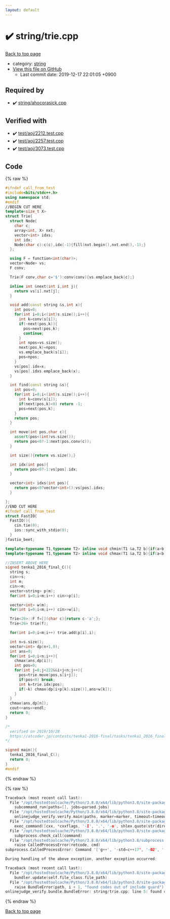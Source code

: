```yaml
---
layout: default
---
```


<!-- mathjax config similar to math.stackexchange -->
<script type="text/javascript" async
  src="https://cdnjs.cloudflare.com/ajax/libs/mathjax/2.7.5/MathJax.js?config=TeX-MML-AM_CHTML">
</script>
<script type="text/x-mathjax-config">
  MathJax.Hub.Config({
    TeX: { equationNumbers: { autoNumber: "AMS" }},
    tex2jax: {
      inlineMath: [ ['$','$'] ],
      processEscapes: true
    },
    "HTML-CSS": { matchFontHeight: false },
    displayAlign: "left",
    displayIndent: "2em"
  });
</script>

<script type="text/javascript" src="https://cdnjs.cloudflare.com/ajax/libs/jquery/3.4.1/jquery.min.js"></script>
<script src="https://cdn.jsdelivr.net/npm/jquery-balloon-js@1.1.2/jquery.balloon.min.js" integrity="sha256-ZEYs9VrgAeNuPvs15E39OsyOJaIkXEEt10fzxJ20+2I=" crossorigin="anonymous"></script>
<script type="text/javascript" src="../../assets/js/copy-button.js"></script>
<link rel="stylesheet" href="../../assets/css/copy-button.css" />


# :heavy_check_mark: string/trie.cpp

<a href="../../index.html">Back to top page</a>

* category: <a href="../../index.html#b45cffe084dd3d20d928bee85e7b0f21">string</a>
* <a href="{{ site.github.repository_url }}/blob/master/string/trie.cpp">View this file on GitHub</a>
    - Last commit date: 2019-12-17 22:01:05 +0900




## Required by

* :heavy_check_mark: <a href="ahocorasick.cpp.html">string/ahocorasick.cpp</a>


## Verified with

* :heavy_check_mark: <a href="../../verify/test/aoj/2212.test.cpp.html">test/aoj/2212.test.cpp</a>
* :heavy_check_mark: <a href="../../verify/test/aoj/2257.test.cpp.html">test/aoj/2257.test.cpp</a>
* :heavy_check_mark: <a href="../../verify/test/aoj/3073.test.cpp.html">test/aoj/3073.test.cpp</a>


## Code

<a id="unbundled"></a>
{% raw %}
```cpp
#ifndef call_from_test
#include<bits/stdc++.h>
using namespace std;
#endif
//BEGIN CUT HERE
template<size_t X>
struct Trie{
  struct Node{
    char c;
    array<int, X> nxt;
    vector<int> idxs;
    int idx;
    Node(char c):c(c),idx(-1){fill(nxt.begin(),nxt.end(),-1);}
  };

  using F = function<int(char)>;
  vector<Node> vs;
  F conv;

  Trie(F conv,char c='$'):conv(conv){vs.emplace_back(c);}

  inline int &next(int i,int j){
    return vs[i].nxt[j];
  }

  void add(const string &s,int x){
    int pos=0;
    for(int i=0;i<(int)s.size();i++){
      int k=conv(s[i]);
      if(~next(pos,k)){
        pos=next(pos,k);
        continue;
      }
      int npos=vs.size();
      next(pos,k)=npos;
      vs.emplace_back(s[i]);
      pos=npos;
    }
    vs[pos].idx=x;
    vs[pos].idxs.emplace_back(x);
  }

  int find(const string &s){
    int pos=0;
    for(int i=0;i<(int)s.size();i++){
      int k=conv(s[i]);
      if(next(pos,k)<0) return -1;
      pos=next(pos,k);
    }
    return pos;
  }

  int move(int pos,char c){
    assert(pos<(int)vs.size());
    return pos<0?-1:next(pos,conv(c));
  }

  int size(){return vs.size();}

  int idx(int pos){
    return pos<0?-1:vs[pos].idx;
  }

  vector<int> idxs(int pos){
    return pos<0?vector<int>():vs[pos].idxs;
  }

};
//END CUT HERE
#ifndef call_from_test
struct FastIO{
  FastIO(){
    cin.tie(0);
    ios::sync_with_stdio(0);
  }
}fastio_beet;

template<typename T1,typename T2> inline void chmin(T1 &a,T2 b){if(a>b) a=b;}
template<typename T1,typename T2> inline void chmax(T1 &a,T2 b){if(a<b) a=b;}

//INSERT ABOVE HERE
signed tenka1_2016_final_C(){
  string s;
  cin>>s;
  int m;
  cin>>m;
  vector<string> p(m);
  for(int i=0;i<m;i++) cin>>p[i];

  vector<int> w(m);
  for(int i=0;i<m;i++) cin>>w[i];

  Trie<26>::F f=[](char c){return c-'a';};
  Trie<26> trie(f);

  for(int i=0;i<m;i++) trie.add(p[i],i);

  int n=s.size();
  vector<int> dp(n+1,0);
  int ans=0;
  for(int i=0;i<n;i++){
    chmax(ans,dp[i]);
    int pos=0;
    for(int j=0;j<222&&i+j<n;j++){
      pos=trie.move(pos,s[i+j]);
      if(pos<0) break;
      int k=trie.idx(pos);
      if(~k) chmax(dp[i+p[k].size()],ans+w[k]);
    }
  }
  chmax(ans,dp[n]);
  cout<<ans<<endl;
  return 0;
}

/*
  verified on 2019/10/28
  https://atcoder.jp/contests/tenka1-2016-final/tasks/tenka1_2016_final_c
*/

signed main(){
  tenka1_2016_final_C();
  return 0;
}
#endif

```
{% endraw %}

<a id="bundled"></a>
{% raw %}
```cpp
Traceback (most recent call last):
  File "/opt/hostedtoolcache/Python/3.8.0/x64/lib/python3.8/site-packages/onlinejudge_verify/main.py", line 175, in main
    subcommand_run(paths=[], jobs=parsed.jobs)
  File "/opt/hostedtoolcache/Python/3.8.0/x64/lib/python3.8/site-packages/onlinejudge_verify/main.py", line 72, in subcommand_run
    onlinejudge_verify.verify.main(paths, marker=marker, timeout=timeout, jobs=jobs)
  File "/opt/hostedtoolcache/Python/3.8.0/x64/lib/python3.8/site-packages/onlinejudge_verify/verify.py", line 71, in main
    exec_command([cxx, *cxxflags, '-I', '.', '-o', shlex.quote(str(directory / 'a.out')), shlex.quote(str(path))])
  File "/opt/hostedtoolcache/Python/3.8.0/x64/lib/python3.8/site-packages/onlinejudge_verify/verify.py", line 26, in exec_command
    subprocess.check_call(command)
  File "/opt/hostedtoolcache/Python/3.8.0/x64/lib/python3.8/subprocess.py", line 364, in check_call
    raise CalledProcessError(retcode, cmd)
subprocess.CalledProcessError: Command '['g++', '-std=c++17', '-O2', '-Wall', '-g', '-I', '.', '-o', '.verify-helper/cache/9a267fd1c42d1001b78ef88b806279fc/a.out', 'test/aoj/DPL_5_C.test.cpp']' returned non-zero exit status 1.

During handling of the above exception, another exception occurred:

Traceback (most recent call last):
  File "/opt/hostedtoolcache/Python/3.8.0/x64/lib/python3.8/site-packages/onlinejudge_verify/docs.py", line 339, in write_contents
    bundler.update(self.file_class.file_path)
  File "/opt/hostedtoolcache/Python/3.8.0/x64/lib/python3.8/site-packages/onlinejudge_verify/bundle.py", line 119, in update
    raise BundleError(path, i + 1, "found codes out of include guard")
onlinejudge_verify.bundle.BundleError: string/trie.cpp: line 5: found codes out of include guard

```
{% endraw %}

<a href="../../index.html">Back to top page</a>

